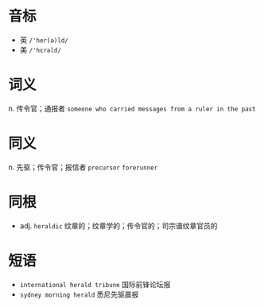 # 音标

- 英 `/'her(ə)ld/`
- 美 `/'hɛrəld/`

# 词义

n. 传令官；通报者
`someone who carried messages from a ruler in the past`

# 同义

n. 先驱；传令官；报信者
`precursor` `forerunner`

# 同根

- adj. `heraldic` 纹章的；纹章学的；传令官的；司宗谱纹章官员的

# 短语

- `international herald tribune` 国际前锋论坛报
- `sydney morning herald` 悉尼先驱晨报

